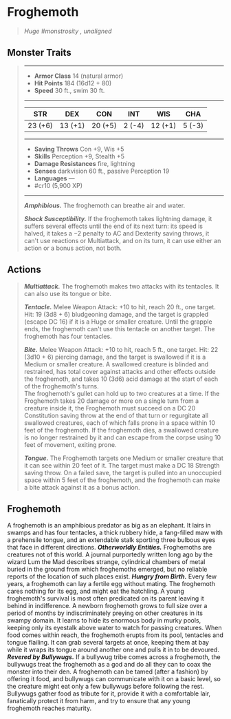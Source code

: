# Froghemoth
>*Huge #monstrosity , unaligned*
## Monster Traits
>___
>- **Armor Class** 14 (natural armor)
>- **Hit Points** 184 (16d12 + 80)
>- **Speed** 30 ft., swim 30 ft.
>___
>|STR|DEX|CON|INT|WIS|CHA|
>|:---:|:---:|:---:|:---:|:---:|:---:|
>|23 (+6)|13 (+1)|20 (+5)|2 (-4)|12 (+1)|5 (-3)|
>___
>- **Saving Throws** Con +9, Wis +5
>- **Skills** Perception +9, Stealth +5
>- **Damage Resistances** fire, lightning
>- **Senses** darkvision 60 ft., passive Perception 19
>- **Languages** —
>- #cr10 (5,900 XP)
>___
>***Amphibious.*** The froghemoth can breathe air and water.  
>
>***Shock Susceptibility.*** If the froghemoth takes lightning damage, it suffers several effects until the end of its next turn: its speed is halved, it takes a −2 penalty to AC and Dexterity saving throws, it can't use reactions or Multiattack, and on its turn, it can use either an action or a bonus action, not both.  
>
## Actions
>***Multiattack.*** The froghemoth makes two attacks with its tentacles. It can also use its tongue or bite.  
>
>***Tentacle.*** Melee Weapon Attack: +10 to hit, reach 20 ft., one target. Hit: 19 (3d8 + 6) bludgeoning damage, and the target is grappled (escape DC 16) if it is a Huge or smaller creature. Until the grapple ends, the froghemoth can't use this tentacle on another target. The froghemoth has four tentacles.  
>
>***Bite.*** Melee Weapon Attack: +10 to hit, reach 5 ft., one target. Hit: 22 (3d10 + 6) piercing damage, and the target is swallowed if it is a Medium or smaller creature. A swallowed creature is blinded and restrained, has total cover against attacks and other effects outside the froghemoth, and takes 10 (3d6) acid damage at the start of each of the froghemoth's turns.  
>The froghemoth's gullet can hold up to two creatures at a time. If the Froghemoth takes 20 damage or more on a single turn from a creature inside it, the Froghemoth must succeed on a DC 20 Constitution saving throw at the end of that turn or regurgitate all swallowed creatures, each of which falls prone in a space within 10 feet of the froghemoth. If the froghemoth dies, a swallowed creature is no longer restrained by it and can escape from the corpse using 10 feet of movement, exiting prone.  
>
>***Tongue.*** The Froghemoth targets one Medium or smaller creature that it can see within 20 feet of it. The target must make a DC 18 Strength saving throw. On a failed save, the target is pulled into an unoccupied space within 5 feet of the froghemoth, and the froghemoth can make a bite attack against it as a bonus action.
## Froghemoth
A froghemoth is an amphibious predator as big as an elephant. It lairs in swamps and has four tentacles, a thick rubbery hide, a fang-filled maw with a prehensile tongue, and an extendable stalk sporting three bulbous eyes that face in different directions.
***Otherworldly Entities.***  Froghemoths are creatures not of this world. A journal purportedly written long ago by the wizard Lum the Mad describes strange, cylindrical chambers of metal buried in the ground from which froghemoths emerged, but no reliable reports of the location of such places exist.
***Hungry from Birth.***  Every few years, a froghemoth can lay a fertile egg without mating. The froghemoth cares nothing for its egg, and might eat the hatchling. A young froghemoth's survival is most often predicated on its parent leaving it behind in indifference. A newborn froghemoth grows to full size over a period of months by indiscriminately preying on other creatures in its swampy domain. It learns to hide its enormous body in murky pools, keeping only its eyestalk above water to watch for passing creatures. When food comes within reach, the froghemoth erupts from its pool, tentacles and tongue flailing. It can grab several targets at once, keeping them at bay while it wraps its tongue around another one and pulls it in to be devoured.
***Revered by Bullywugs.***  If a bullywug tribe comes across a froghemoth, the bullywugs treat the froghemoth as a god and do all they can to coax the monster into their den. A froghemoth can be tamed (after a fashion) by offering it food, and bullywugs can communicate with it on a basic level, so the creature might eat only a few bullywugs before following the rest. Bullywugs gather food as tribute for it, provide it with a comfortable lair, fanatically protect it from harm, and try to ensure that any young froghemoth reaches maturity.